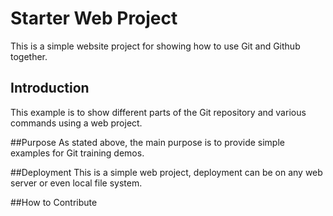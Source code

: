 # Starter Web Project
This is a simple website project for showing how to use Git and Github together.

## Introduction
This example is to show different parts of the Git repository and various commands using a web project.

##Purpose
As stated above, the main purpose is to provide simple examples for Git training demos.

##Deployment
This is a simple web project, deployment can be on any web server or even local file system.

##How to Contribute